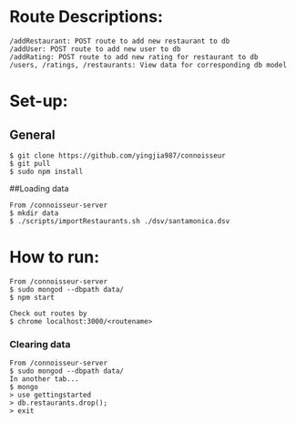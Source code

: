 # Route Descriptions:

```
/addRestaurant: POST route to add new restaurant to db
/addUser: POST route to add new user to db
/addRating: POST route to add new rating for restaurant to db
/users, /ratings, /restaurants: View data for corresponding db model
```

# Set-up:
## General
```
$ git clone https://github.com/yingjia987/connoisseur
$ git pull
$ sudo npm install
```

##Loading data
```
From /connoisseur-server
$ mkdir data
$ ./scripts/importRestaurants.sh ./dsv/santamonica.dsv
```

# How to run:
```
From /connoisseur-server
$ sudo mongod --dbpath data/
$ npm start

Check out routes by 
$ chrome localhost:3000/<routename>
```

### Clearing data
```
From /connoisseur-server
$ sudo mongod --dbpath data/
In another tab...
$ mongo
> use gettingstarted
> db.restaurants.drop();
> exit
```
